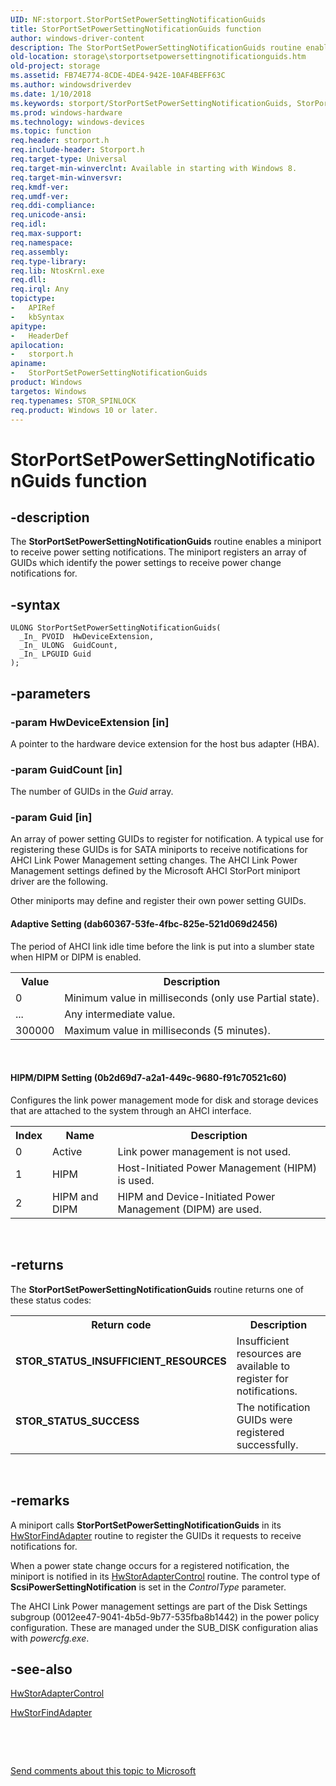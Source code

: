 ```yaml
---
UID: NF:storport.StorPortSetPowerSettingNotificationGuids
title: StorPortSetPowerSettingNotificationGuids function
author: windows-driver-content
description: The StorPortSetPowerSettingNotificationGuids routine enables a miniport to receive power setting notifications. The miniport registers an array of GUIDs which identify the power settings to receive power change notifications for.
old-location: storage\storportsetpowersettingnotificationguids.htm
old-project: storage
ms.assetid: FB74E774-8CDE-4DE4-942E-10AF4BEFF63C
ms.author: windowsdriverdev
ms.date: 1/10/2018
ms.keywords: storport/StorPortSetPowerSettingNotificationGuids, StorPortSetPowerSettingNotificationGuids routine [Storage Devices], storage.storportsetpowersettingnotificationguids, StorPortSetPowerSettingNotificationGuids, HIPM/DIPM Setting, Adaptive Setting
ms.prod: windows-hardware
ms.technology: windows-devices
ms.topic: function
req.header: storport.h
req.include-header: Storport.h
req.target-type: Universal
req.target-min-winverclnt: Available in starting with Windows 8.
req.target-min-winversvr: 
req.kmdf-ver: 
req.umdf-ver: 
req.ddi-compliance: 
req.unicode-ansi: 
req.idl: 
req.max-support: 
req.namespace: 
req.assembly: 
req.type-library: 
req.lib: NtosKrnl.exe
req.dll: 
req.irql: Any
topictype:
-	APIRef
-	kbSyntax
apitype:
-	HeaderDef
apilocation:
-	storport.h
apiname:
-	StorPortSetPowerSettingNotificationGuids
product: Windows
targetos: Windows
req.typenames: STOR_SPINLOCK
req.product: Windows 10 or later.
---
```


# StorPortSetPowerSettingNotificationGuids function


## -description


The <b>StorPortSetPowerSettingNotificationGuids</b> routine enables a miniport to receive power setting notifications. The miniport registers an array of GUIDs which identify the power settings to receive power change notifications for.


## -syntax


````
ULONG StorPortSetPowerSettingNotificationGuids(
  _In_ PVOID  HwDeviceExtension,
  _In_ ULONG  GuidCount,
  _In_ LPGUID Guid
);
````


## -parameters




### -param HwDeviceExtension [in]

A pointer to the hardware device extension for the host bus adapter (HBA).


### -param GuidCount [in]

The number of GUIDs in the <i>Guid</i> array.


### -param Guid [in]

An array of power setting GUIDs to register for notification. A typical use for registering these GUIDs is for SATA miniports to receive notifications for AHCI Link Power Management setting changes. The  AHCI Link Power Management settings defined by the Microsoft AHCI StorPort miniport driver are the following.

Other miniports may define and register their own power setting GUIDs.


#### Adaptive Setting (dab60367-53fe-4fbc-825e-521d069d2456)

The period of AHCI link idle time before the link is put into a slumber state when HIPM or DIPM is enabled.
<table>
<tr>
<th>Value</th>
<th>Description</th>
</tr>
<tr>
<td>0</td>
<td>Minimum value in milliseconds (only use Partial state).</td>
</tr>
<tr>
<td>...</td>
<td>Any intermediate value.</td>
</tr>
<tr>
<td>300000</td>
<td>Maximum value in milliseconds (5 minutes).</td>
</tr>
</table> 


#### HIPM/DIPM Setting (0b2d69d7-a2a1-449c-9680-f91c70521c60)

Configures the link power management mode for disk and storage devices that are attached to the system through an AHCI interface.
<table>
<tr>
<th>Index</th>
<th>Name</th>
<th>Description</th>
</tr>
<tr>
<td>0</td>
<td>Active</td>
<td>Link power management is not used.</td>
</tr>
<tr>
<td>1</td>
<td>HIPM</td>
<td>Host-Initiated Power Management (HIPM) is used.</td>
</tr>
<tr>
<td>2</td>
<td>HIPM and DIPM</td>
<td>HIPM and Device-Initiated Power Management (DIPM) are used.</td>
</tr>
</table> 


## -returns


The <b>StorPortSetPowerSettingNotificationGuids</b> routine returns one of these status codes:
<table>
<tr>
<th>Return code</th>
<th>Description</th>
</tr>
<tr>
<td width="40%">
<dl>
<dt><b>STOR_STATUS_INSUFFICIENT_RESOURCES</b></dt>
</dl>
</td>
<td width="60%">
 Insufficient resources are available to register for notifications.

</td>
</tr>
<tr>
<td width="40%">
<dl>
<dt><b>STOR_STATUS_SUCCESS</b></dt>
</dl>
</td>
<td width="60%">
The notification GUIDs were registered successfully.

</td>
</tr>
</table> 



## -remarks


A miniport calls <b>StorPortSetPowerSettingNotificationGuids</b> in its <a href="..\storport\nc-storport-hw_find_adapter.md">HwStorFindAdapter</a> routine to register the GUIDs it requests to receive notifications for.

When a power state change occurs for a registered notification, the miniport is notified in its <a href="..\storport\nc-storport-hw_adapter_control.md">HwStorAdapterControl</a> routine. The control type of <b>ScsiPowerSettingNotification</b> is set in the <i>ControlType</i> parameter.

The AHCI Link Power management settings are part of the Disk Settings subgroup (0012ee47-9041-4b5d-9b77-535fba8b1442) in the power policy configuration. These are managed under the SUB_DISK configuration  alias with <i>powercfg.exe</i>.



## -see-also

<a href="..\storport\nc-storport-hw_adapter_control.md">HwStorAdapterControl</a>

<a href="..\storport\nc-storport-hw_find_adapter.md">HwStorFindAdapter</a>

 

 

<a href="mailto:wsddocfb@microsoft.com?subject=Documentation%20feedback [storage\storage]:%20StorPortSetPowerSettingNotificationGuids routine%20 RELEASE:%20(1/10/2018)&amp;body=%0A%0APRIVACY STATEMENT%0A%0AWe use your feedback to improve the documentation. We don't use your email address for any other purpose, and we'll remove your email address from our system after the issue that you're reporting is fixed. While we're working to fix this issue, we might send you an email message to ask for more info. Later, we might also send you an email message to let you know that we've addressed your feedback.%0A%0AFor more info about Microsoft's privacy policy, see http://privacy.microsoft.com/en-us/default.aspx." title="Send comments about this topic to Microsoft">Send comments about this topic to Microsoft</a>

